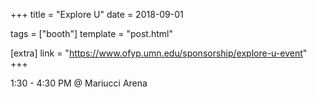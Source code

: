 +++
title = "Explore U"
date = 2018-09-01

tags = ["booth"]
template = "post.html"

[extra]
link = "https://www.ofyp.umn.edu/sponsorship/explore-u-event"
+++

1:30 - 4:30 PM @ Mariucci Arena
